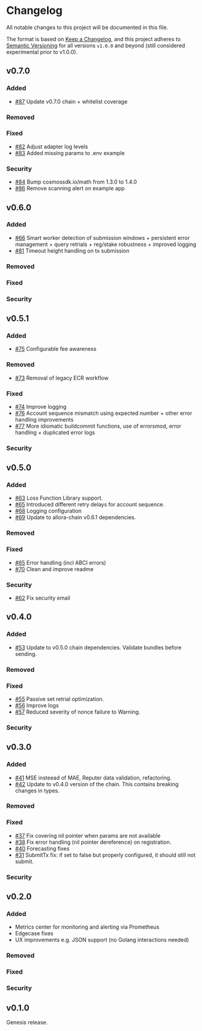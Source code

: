 <!--
Guiding Principles:

Changelogs are for humans, not machines.
There should be an entry for every single version.
The same types of changes should be grouped.
Versions and sections should be linkable.
The latest version comes first.
The release date of each version is displayed.
Mention whether you follow Semantic Versioning (we do at and after v1.0.0).

Usage:

Change log entries are to be added to the Unreleased section
under the appropriate stanza (see below).
Each entry should ideally include the Github issue or PR reference.

The issue numbers will later be link-ified during the
release process so you do not have to worry about including
a link manually, but you can if you wish.

Types of changes (Stanzas):

* __Added__ for new features.
* __Changed__ for changes in existing functionality that did not aim to resolve bugs.
* __Deprecated__ for soon-to-be removed features.
* __Removed__ for now removed features.
* __Fixed__ for any bug fixes that did not threaten user funds or chain continuity.
* __Security__ for any bug fixes that did threaten user funds or chain continuity.

Breaking changes affecting client, API, and state should be mentioned in the release notes.

Ref: https://keepachangelog.com/en/1.0.0/
Ref: https://github.com/osmosis-labs/osmosis/blob/main/CHANGELOG.md
-->

# Changelog

All notable changes to this project will be documented in this file.

The format is based on [Keep a Changelog](https://keepachangelog.com/en/1.0.0/),
and this project adheres to [Semantic Versioning](https://semver.org/spec/v2.0.0.html) for all versions `v1.0.0` and beyond (still considered experimental prior to v1.0.0).

## v0.7.0

### Added

* [#87](https://github.com/allora-network/allora-offchain-node/pull/87) Update v0.7.0 chain + whitelist coverage

### Removed

### Fixed

* [#82](https://github.com/allora-network/allora-offchain-node/pull/82) Adjust adapter log levels
* [#83](https://github.com/allora-network/allora-offchain-node/pull/83) Added missing params to .env example

### Security

* [#84](https://github.com/allora-network/allora-offchain-node/pull/84) Bump cosmossdk.io/math from 1.3.0 to 1.4.0
* [#86](https://github.com/allora-network/allora-offchain-node/pull/86) Remove scanning alert on example app

## v0.6.0

### Added

* [#66](https://github.com/allora-network/allora-offchain-node/pull/66) Smart worker detection of submission windows + persistent error management + query retrials + reg/stake robustness + improved logging
* [#81](https://github.com/allora-network/allora-offchain-node/pull/81) Timeout height handling on tx submission

### Removed

### Fixed

### Security

## v0.5.1

### Added

* [#75](https://github.com/allora-network/allora-offchain-node/pull/75) Configurable fee awareness

### Removed

* [#73](https://github.com/allora-network/allora-offchain-node/pull/73) Removal of legacy ECR workflow

### Fixed

* [#74](https://github.com/allora-network/allora-offchain-node/pull/74) Improve logging
* [#76](https://github.com/allora-network/allora-offchain-node/pull/76) Account sequence mismatch using expected number + other error handling improvements
* [#77](https://github.com/allora-network/allora-offchain-node/pull/77) More idiomatic buildcommit functions, use of errorsmod, error handling + duplicated error logs

### Security


## v0.5.0

### Added

* [#63](https://github.com/allora-network/allora-offchain-node/pull/63) Loss Function Library support.
* [#65](https://github.com/allora-network/allora-offchain-node/pull/65) Introduced different retry delays for account sequence.
* [#68](https://github.com/allora-network/allora-offchain-node/pull/68) Logging configuration
* [#69](https://github.com/allora-network/allora-offchain-node/pull/69) Update to allora-chain v0.6.1 dependencies.

### Removed

### Fixed

* [#65](https://github.com/allora-network/allora-offchain-node/pull/65) Error handling (incl ABCI errors)
* [#70](https://github.com/allora-network/allora-offchain-node/pull/70) Clean and improve readme

### Security
* [#62](https://github.com/allora-network/allora-offchain-node/pull/62) Fix security email


## v0.4.0

### Added

* [#53](https://github.com/allora-network/allora-offchain-node/pull/53) Update to v0.5.0 chain dependencies. Validate bundles before sending.

### Removed

### Fixed

* [#55](https://github.com/allora-network/allora-offchain-node/pull/55) Passive set retrial optimization.
* [#56](https://github.com/allora-network/allora-offchain-node/pull/56) Improve logs
* [#57](https://github.com/allora-network/allora-offchain-node/pull/57) Reduced severity of nonce failure to Warning.

### Security

## v0.3.0

### Added

* [#41](https://github.com/allora-network/allora-offchain-node/pull/41) MSE insteead of MAE, Reputer data validation, refactoring.
* [#42](https://github.com/allora-network/allora-offchain-node/pull/41) Update to v0.4.0 version of the chain. This contains breaking changes in types.

### Removed

### Fixed

* [#37](https://github.com/allora-network/allora-offchain-node/pull/37) Fix covering nil pointer when params are not available
* [#38](https://github.com/allora-network/allora-offchain-node/pull/38) Fix error handling (nil pointer dereference) on registration.
* [#40](https://github.com/allora-network/allora-offchain-node/pull/40) Forecasting fixes
* [#31](https://github.com/allora-network/allora-offchain-node/pull/31) SubmitTx fix: if set to false but properly configured, it should still not submit.


### Security

## v0.2.0

### Added

* Metrics center for monitoring and alerting via Prometheus
* Edgecase fixes
* UX improvements e.g. JSON support (no Golang interactions needed)

### Removed

### Fixed

### Security

## v0.1.0

Genesis release.
